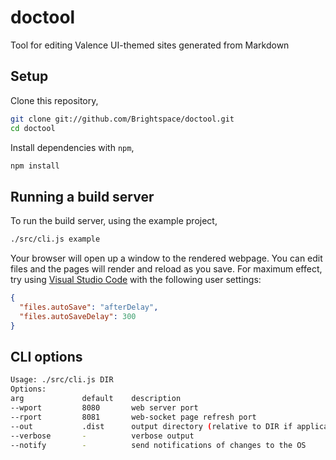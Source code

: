 # doctool

Tool for editing Valence UI-themed sites generated from Markdown

## Setup

Clone this repository,

```sh
git clone git://github.com/Brightspace/doctool.git
cd doctool
```

Install dependencies with `npm`,

```sh
npm install
```

## Running a build server

To run the build server, using the example project,

```sh
./src/cli.js example
```

Your browser will open up a window to the rendered webpage.
You can edit files and the pages will render and reload as you save.
For maximum effect, try using [Visual Studio Code](https://code.visualstudio.com/) with the following user settings:

```json
{
  "files.autoSave": "afterDelay",
  "files.autoSaveDelay": 300
}
```

## CLI options

```sh
Usage: ./src/cli.js DIR
Options:
arg             default    description
--wport         8080       web server port
--rport         8081       web-socket page refresh port
--out           .dist      output directory (relative to DIR if applicable)
--verbose       -          verbose output
--notify        -          send notifications of changes to the OS
```

